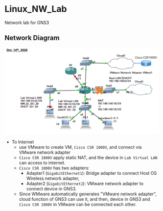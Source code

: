 # Linux_NW_Lab
Network lab for GNS3

## Network Diagram
![](./NWD_20201014.png)

* To Internet
  + use VMware to create VM, ```Cisco CSR 1000V```, and connect via VMware network adapter
  + ```Cisco CSR 1000V``` apply static NAT, and the device in ```Lab Virtual LAN``` can access to internet. 
  + ```Cisco CSR 1000V``` has two adapters:
    + Adapter1 (```GigabitEthernet1```): Bridge adapter to connect Host OS Wireless network adapter,
    + Adapter2 (```GigabitEthernet2```): VMware network adapter to connect device in GNS3.
  + Since WMware automatically generates "VMware network adapter", cloud function of GNS3 can use it, and then, device in GNS3 and ```Cisco CSR 1000V``` in VMware can be connected each other. 
